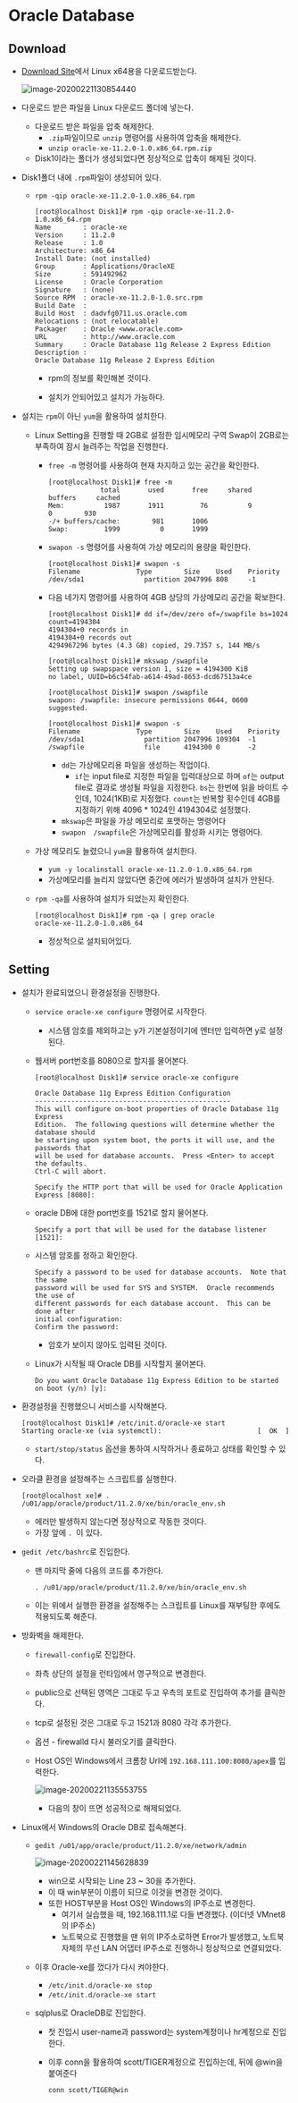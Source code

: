 # Oracle Database

## Download

* [Download Site](https://www.oracle.com/database/technologies/xe-prior-releases.html)에서 Linux x64용을 다운로드받는다.

  ![image-20200221130854440](image/image-20200221130854440.png)

* 다운로드 받은 파일을 Linux 다운로드 폴더에 넣는다.
  * 다운로드 받은 파일을 압축 해제한다.
    * `.zip`파일이므로 `unzip` 명령어를 사용하여 압축을 해제한다.
    * `unzip oracle-xe-11.2.0-1.0.x86_64.rpm.zip`
  * Disk1이라는 폴더가 생성되었다면 정상적으로 압축이 해제된 것이다.

* Disk1폴더 내에 `.rpm`파일이 생성되어 있다.

  * `rpm -qip oracle-xe-11.2.0-1.0.x86_64.rpm`

    ```
    [root@localhost Disk1]# rpm -qip oracle-xe-11.2.0-1.0.x86_64.rpm 
    Name        : oracle-xe
    Version     : 11.2.0
    Release     : 1.0
    Architecture: x86_64
    Install Date: (not installed)
    Group       : Applications/OracleXE
    Size        : 591492962
    License     : Oracle Corporation
    Signature   : (none)
    Source RPM  : oracle-xe-11.2.0-1.0.src.rpm
    Build Date  : 
    Build Host  : dadvfg0711.us.oracle.com
    Relocations : (not relocatable)
    Packager    : Oracle <www.oracle.com>
    URL         : http://www.oracle.com
    Summary     : Oracle Database 11g Release 2 Express Edition
    Description :
    Oracle Database 11g Release 2 Express Edition
    ```

    * rpm의 정보를 확인해본 것이다.

    * 설치가 안되어있고 설치가 가능하다.

* 설치는 `rpm`이 아닌 `yum`을 활용하여 설치한다.

  * Linux Setting을 진행할 때 2GB로 설정한 임시메모리 구역 Swap이 2GB로는 부족하여 잠시 늘려주는 작업을 진행한다.

    * `free -m` 명령어를 사용하여 현재 차지하고 있는 공간을 확인한다.

      ```
      [root@localhost Disk1]# free -m
                   total       used       free     shared    buffers     cached
      Mem:          1987       1911         76          9          0        930
      -/+ buffers/cache:        981       1006
      Swap:         1999          0       1999
      ```

    * `swapon -s` 명령어를 사용하여 가상 메모리의 용량을 확인한다.

      ```
      [root@localhost Disk1]# swapon -s
      Filename				Type		Size	Used	Priority
      /dev/sda1               partition	2047996	808 	-1
      ```

    * 다음 네가지 명령어를 사용하여 4GB 상당의 가상메모리 공간을 확보한다.

      ```
      [root@localhost Disk1]# dd if=/dev/zero of=/swapfile bs=1024 count=4194304
      4194304+0 records in
      4194304+0 records out
      4294967296 bytes (4.3 GB) copied, 29.7357 s, 144 MB/s
      
      [root@localhost Disk1]# mkswap /swapfile
      Setting up swapspace version 1, size = 4194300 KiB
      no label, UUID=b6c54fab-a614-49ad-8653-dcd67513a4ce
      
      [root@localhost Disk1]# swapon /swapfile
      swapon: /swapfile: insecure permissions 0644, 0600 suggested.
      
      [root@localhost Disk1]# swapon -s
      Filename				Type		Size	Used	Priority
      /dev/sda1               partition	2047996	109304	-1
      /swapfile               file		4194300	0		-2
      ```

      * `dd`는 가상메모리용 파일을 생성하는 작업이다.
        * `if`는 input file로 지정한 파일을 입력대상으로 하며 `of`는 output file로 결과로 생성될 파일을 지정한다. `bs`는 한번에 읽을 바이트 수인데, 1024(1KB)로 지정했다. `count`는 반복할 횟수인데 4GB를 지정하기 위해 4096 * 1024인 4194304로 설정했다.
      * `mkswap`은 파일을 가상 메모리로 포맷하는 명령어다
      * `swapon  /swapfile`은 가상메모리를 활성화 시키는 명령어다.

  * 가상 메모리도 늘렸으니 `yum`을 활용하여 설치한다.

    * `yum -y localinstall oracle-xe-11.2.0-1.0.x86_64.rpm`
    * 가상메모리를 늘리지 않았다면 중간에 에러가 발생하여 설치가 안된다.

  * `rpm -qa`를 사용하여 설치가 되었는지 확인한다.

    ```
    [root@localhost Disk1]# rpm -qa | grep oracle
    oracle-xe-11.2.0-1.0.x86_64
    ```

    * 정상적으로 설치되어있다.

## Setting

* 설치가 완료되었으니 환경설정을 진행한다.

  * `service oracle-xe configure` 명령어로 시작한다.

    * 시스템 암호를 제외하고는 y가 기본설정이기에 엔터만 입력하면 y로 설정된다.

  * 웹서버 port번호를 8080으로 할지를 물어본다.

    ```
    [root@localhost Disk1]# service oracle-xe configure
    
    Oracle Database 11g Express Edition Configuration
    -------------------------------------------------
    This will configure on-boot properties of Oracle Database 11g Express 
    Edition.  The following questions will determine whether the database should 
    be starting upon system boot, the ports it will use, and the passwords that 
    will be used for database accounts.  Press <Enter> to accept the defaults. 
    Ctrl-C will abort.
    
    Specify the HTTP port that will be used for Oracle Application Express [8080]:
    ```

  * oracle DB에 대한 port번호를 1521로 할지 물어본다.

    ```
    Specify a port that will be used for the database listener [1521]:
    ```

  * 시스템 암호를 정하고 확인한다.

    ```
    Specify a password to be used for database accounts.  Note that the same
    password will be used for SYS and SYSTEM.  Oracle recommends the use of 
    different passwords for each database account.  This can be done after 
    initial configuration:
    Confirm the password:
    ```

    * 암호가 보이지 않아도 입력된 것이다.

  * Linux가 시작될 때 Oracle DB를 시작할지 물어본다.

    ```
    Do you want Oracle Database 11g Express Edition to be started on boot (y/n) [y]:
    ```

* 환경설정을 진행했으니 서비스를 시작해본다.

  ```
  [root@localhost Disk1]# /etc/init.d/oracle-xe start
  Starting oracle-xe (via systemctl):                        [  OK  ]
  ```

  * `start/stop/status` 옵션을 통하여 시작하거나 종료하고 상태를 확인할 수 있다.

* 오라클 환경을 설정해주는 스크립트를 실행한다.

  ```
  [root@localhost xe]# . /u01/app/oracle/product/11.2.0/xe/bin/oracle_env.sh
  ```

  * 에러만 발생하지 않는다면 정상적으로 작동한 것이다.
  * 가장 앞에 `. `이 있다.

* `gedit /etc/bashrc`로 진입한다.

  * 맨 마지막 줄에 다음의 코드를 추가한다.

    `. /u01/app/oracle/product/11.2.0/xe/bin/oracle_env.sh`

  * 이는 위에서 실행한 환경을 설정해주는 스크립트를 Linux를 재부팅한 후에도 적용되도록 해준다.

* 방화벽을 해제한다.

  * `firewall-config`로 진입한다.

  * 좌측 상단의 설정을 런타임에서 영구적으로 변경한다.

  * public으로 선택된 영역은 그대로 두고 우측의 포트로 진입하여 추가를 클릭한다.

  * tcp로 설정된 것은 그대로 두고 1521과 8080 각각 추가한다.

  * 옵션 - firewalld 다시 불러오기를 클릭한다.

  * Host OS인 Windows에서 크롬창 Url에 `192.168.111.100:8080/apex`를 입력한다.

    ![image-20200221135553755](image/image-20200221135553755.png)

    * 다음의 창이 뜨면 성공적으로 해제되었다.

* Linux에서 Windows의 Oracle DB로 접속해본다.

  * `gedit /u01/app/oracle/product/11.2.0/xe/network/admin`

    ![image-20200221145628839](image/image-20200221145628839.png)

    * win으로 시작되는 Line 23 ~ 30을 추가한다.
    * 이 때 win부분이 이름이 되므로 이것을 변경한 것이다.
    * 또한 HOST부분을 Host OS인 Windows의 IP주소로 변경한다.
      * 여기서 실습했을 때, 192.168.111.1로 다들 변경했다. (이더넷 VMnet8의 IP주소)
      * 노트북으로 진행했을 땐 위의 IP주소로하면 Error가 발생했고, 노트북 자체의 무선 LAN 어댑터 IP주소로 진행하니 정상적으로 연결되었다.

  * 이후 Oracle-xe를 껐다가 다시 켜야한다.

    * `/etc/init.d/oracle-xe stop`
    * `/etc/init.d/oracle-xe start`

  * sqlplus로 OracleDB로 진입한다.

    * 첫 진입시 user-name과 password는 system계정이나 hr계정으로 진입한다.

    * 이후 conn을 활용하여 scott/TIGER계정으로 진입하는데, 뒤에 @win을 붙여준다

      `conn scott/TIGER@win`